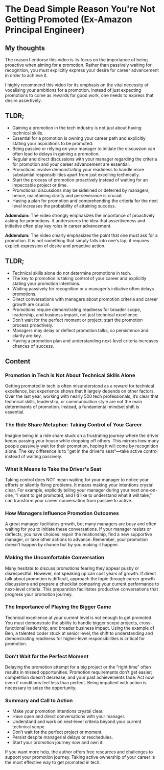 # The Dead Simple Reason You're Not Getting Promoted (Ex-Amazon Principal Engineer)

## My thoughts

The reason I endorse this video is its focus on the importance of being proactive when aiming for a promotion. Rather than passively waiting for recognition, you must explicitly express your desire for career advancement in order to achieve it.

I highly recommend this video for its emphasis on the vital necessity of vocalising your ambitions for a promotion. Instead of just expecting promotions to come as rewards for good work, one needs to express that desire assertively. 

## TLDR;

- Gaining a promotion in the tech industry is not just about having technical skills.
- Essential for a promotion is owning your career path and explicitly stating your aspirations to be promoted.
- Being passive or relying on your manager to initiate the discussion can often lead to delays in gaining a promotion.
- Regular and direct discussions with your manager regarding the criteria for promotion and your career advancement are essential.
- Promotions involve demonstrating your readiness to handle more substantial responsibilities apart from just excelling technically.
- Start the process of promotion proactively instead of waiting for an impeccable project or time.
- Promotional discussions may be sidelined or deferred by managers; hence, maintaining clarity and perseverance is crucial.
- Having a plan for promotion and comprehending the criteria for the next level increases the probability of attaining success.

**Addendum:** The video strongly emphasizes the importance of proactively asking for promotions. It underscores the idea that assertiveness and initiative often play key roles in career advancement.

**Addendum:** The video clearly emphasizes the point that one must ask for a promotion. It is not something that simply falls into one's lap; it requires explicit expression of desire and proactive action.

[my-thoughts]: #

## TLDR;

- Technical skills alone do not determine promotions in tech.
- The key to promotion is taking control of your career and explicitly stating your promotion intentions.
- Waiting passively for recognition or a manager's initiative often delays promotions.
- Direct conversations with managers about promotion criteria and career growth are crucial.
- Promotions require demonstrating readiness for broader scope, leadership, and business impact, not just technical excellence.
- Don't wait for the perfect moment or project; start the promotion process proactively.
- Managers may delay or deflect promotion talks, so persistence and clarity are key.
- Having a promotion plan and understanding next-level criteria increases chances of success.



## Content

### Promotion in Tech is Not About Technical Skills Alone
Getting promoted in tech is often misunderstood as a reward for technical excellence, but experience shows that it largely depends on other factors. Over the last year, working with nearly 500 tech professionals, it’s clear that technical skills, leadership, or communication style are not the main determinants of promotion. Instead, a fundamental mindset shift is essential.

### The Ride Share Metaphor: Taking Control of Your Career
Imagine being in a ride share stuck on a frustrating journey where the driver keeps passing your house while dropping off others. This mirrors how many people passively wait for their promotion, hoping it will come by recognition alone. The key difference is to "get in the driver’s seat"—take active control instead of waiting passively.

### What It Means to Take the Driver's Seat
Taking control does NOT mean waiting for your manager to notice your efforts or silently fixing problems. It means making your intentions crystal clear. For example, explicitly telling your manager during your next one-on-one, "I want to get promoted, and I'd like to understand what it will take," can transform your career conversation from passive to active.

### How Managers Influence Promotion Outcomes
A great manager facilitates growth, but many managers are busy and often waiting for you to initiate these conversations. If your manager resists or deflects, you have choices: repair the relationship, find a new supportive manager, or take other actions to advance. Remember, your promotion doesn't happen by chance but by you making it happen.

### Making the Uncomfortable Conversation
Many hesitate to discuss promotions fearing they appear pushy or disrespectful. However, not speaking up can cost years of growth. If direct talk about promotion is difficult, approach the topic through career growth discussions and prepare a checklist comparing your current performance to next-level criteria. This preparation facilitates productive conversations that progress your promotion journey.

### The Importance of Playing the Bigger Game
Technical excellence at your current level is not enough to get promoted. You must demonstrate the ability to handle bigger scope projects, cross-functional leadership, and broader business impact. Using the example of Ben, a talented coder stuck at senior level, the shift to understanding and demonstrating readiness for higher-level responsibilities is critical for promotion.

### Don't Wait for the Perfect Moment
Delaying the promotion attempt for a big project or the "right time" often results in missed opportunities. Promotion requirements don’t get easier; competition doesn’t decrease, and your past achievements fade. Act now even if conditions feel less than perfect. Being impatient with action is necessary to seize the opportunity.

### Summary and Call to Action
- Make your promotion intentions crystal clear.
- Have open and direct conversations with your manager.
- Understand and work on next-level criteria beyond your current technical scope.
- Don’t wait for the perfect project or moment.
- Persist despite managerial delays or reschedules.
- Start your promotion journey now and own it.

If you want more help, the author offers free resources and challenges to support your promotion journey. Taking active ownership of your career is the most effective way to get promoted in tech.
